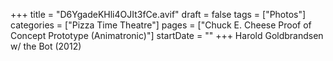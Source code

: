 +++
title = "D6YgadeKHli4OJIt3fCe.avif"
draft = false
tags = ["Photos"]
categories = ["Pizza Time Theatre"]
pages = ["Chuck E. Cheese Proof of Concept Prototype (Animatronic)"]
startDate = ""
+++
Harold Goldbrandsen w/ the Bot (2012)
